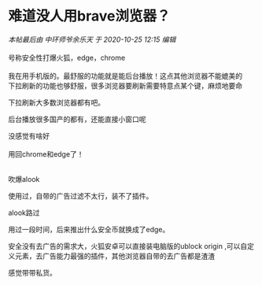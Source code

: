 # 难道没人用brave浏览器？


<i class="pstatus"> 本帖最后由 中环师爷余乐天 于 2020-10-25 12:15 编辑 </i><br />
<br />
号称安全性打爆火狐，edge，chrome<br />
<br />
我在用手机版的。最舒服的功能就是能后台播放！这点其他浏览器不能媲美的<br />
下拉刷新的功能也够舒服，很多浏览器要刷新需要特意点某个键，麻烦地要命

下拉刷新大多数浏览器都有吧。

后台播放很多国产的都有，还能直接小窗口呢

没感觉有啥好<br />
<br />
用回chrome和edge了！<br />
<br />
<img src="static/image/smiley/default/lol.gif" smilieid="12" border="0" alt="" /><img src="static/image/smiley/default/lol.gif" smilieid="12" border="0" alt="" /><img src="static/image/smiley/default/lol.gif" smilieid="12" border="0" alt="" />

吹爆alook

使用过，自带的广告过滤不太行，装不了插件。

alook路过

用过一段时间，后来推出什么安全币就换成了edge。

安全没有去广告的需求大，火狐安卓可以直接装电脑版的ublock origin ,可以自定义元素，去广告能力最强的插件，其他浏览器自带的去广告都是渣渣<img id="aimg_r1beI" onclick="zoom(this, this.src, 0, 0, 0)" class="zoom" src="https://cdn.jsdelivr.net/gh/hishis/forum-master/public/images/patch.gif" onmouseover="img_onmouseoverfunc(this)" onload="thumbImg(this)" border="0" alt="" />

感觉带带私货。<img src="static/image/smiley/default/lol.gif" smilieid="12" border="0" alt="" />
